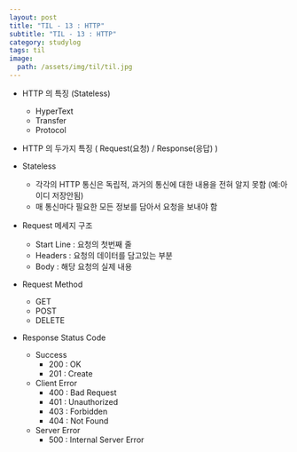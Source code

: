 ```yaml
---
layout: post
title: "TIL - 13 : HTTP"
subtitle: "TIL - 13 : HTTP"
category: studylog
tags: til
image:
  path: /assets/img/til/til.jpg
---
```


* HTTP 의 특징 (Stateless)  
  * HyperText  
  * Transfer  
  * Protocol  

* HTTP 의 두가지 특징 ( Request(요청) / Response(응답) )  

* Stateless  
  * 각각의 HTTP 통신은 독립적, 과거의 통신에 대한 내용을 전혀 알지 못함 (예:아이디 저장안됨)
  * 매 통신마다 필요한 모든 정보를 담아서 요청을 보내야 함  

* Request 메세지 구조  
  * Start Line : 요청의 첫번째 줄  
  * Headers :  요청의 데이터를 담고있는 부분  
  * Body : 해당 요청의 실제 내용  

* Request Method  
  * GET  
  * POST  
  * DELETE  

* Response Status Code  
  * Success  
    * 200 : OK  
    * 201 : Create  
  * Client Error  
    * 400 : Bad Request  
    * 401 : Unauthorized  
    * 403 : Forbidden  
    * 404 : Not Found  
  * Server Error  
    * 500 : Internal Server Error  